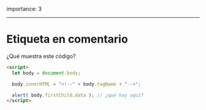 importance: 3

---

# Etiqueta en comentario

¿Qué muestra este código?

```html
<script>
  let body = document.body;

  body.innerHTML = "<!--" + body.tagName + "-->";

  alert( body.firstChild.data ); // ¿qué hay aquí?
</script>
```
